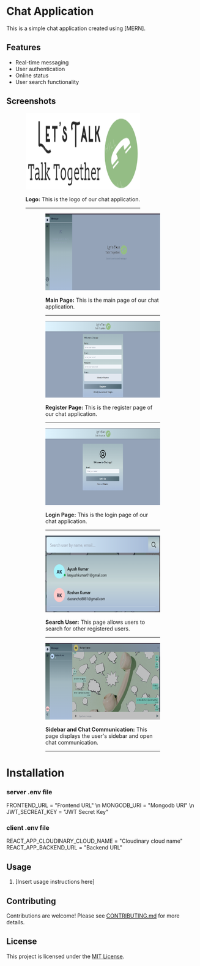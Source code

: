 ﻿# Chat Application

This is a simple chat application created using [MERN].

## Features

- Real-time messaging
- User authentication
- Online status
- User search functionality

## Screenshots

<div style="margin: 0 50px; width: 300px;">
  <img src="./client/src/assets/s.png" width="400" height="200">
  <p><strong>Logo:</strong> This is the logo of our chat application.</p>
  <hr>
</div>

<div style="margin: 0 auto; width: 300px;">
  <img src="./client/src/assets/s1.png" width="400" height="200">
  <p><strong>Main Page:</strong> This is the main page of our chat application.</p>
  <hr>
</div>

<div style="margin: 0 auto; width: 300px;">
  <img src="./client/src/assets/s2.png" width="400" height="200">
  <p><strong>Register Page:</strong> This is the register page of our chat application.</p>
  <hr>
</div>

<div style="margin: 0 auto; width: 300px;">
  <img src="./client/src/assets/s3.png" width="400" height="200">
  <p><strong>Login Page:</strong> This is the login page of our chat application.</p>
  <hr>
</div>

<div style="margin: 0 auto; width: 300px;">
  <img src="./client/src/assets/s4.png" width="400" height="200">
  <p><strong>Search User:</strong> This page allows users to search for other registered users.</p>
  <hr>
</div>

<div style="margin: 0 auto; width: 300px;">
  <img src="./client/src/assets/s5.png" width="400" height="200">
  <p><strong>Sidebar and Chat Communication:</strong> This page displays the user's sidebar and open chat communication.</p>
  <hr>
</div>



# Installation

### server .env file

FRONTEND_URL = "Frontend URL" 
\n
MONGODB_URI  = "Mongodb URI"
\n
JWT_SECREAT_KEY = "JWT Secret Key"

### client .env file

REACT_APP_CLOUDINARY_CLOUD_NAME = "Cloudinary cloud name"
REACT_APP_BACKEND_URL = "Backend URL"

## Usage

1. [Insert usage instructions here]

## Contributing

Contributions are welcome! Please see [CONTRIBUTING.md](CONTRIBUTING.md) for more details.

## License

This project is licensed under the [MIT License](LICENSE).
